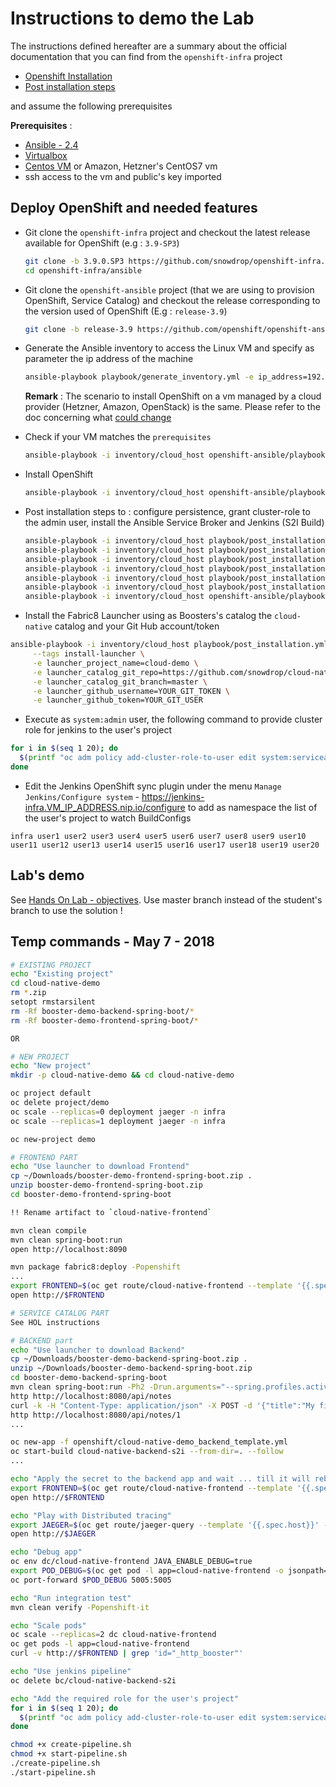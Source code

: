 # Instructions to demo the Lab

The instructions defined hereafter are a summary about the official documentation that you can find from the `openshift-infra` project

- [Openshift Installation](https://github.com/snowdrop/openshift-infra/tree/3.9.0.SP3#openshift-deployment)
- [Post installation steps](https://github.com/snowdrop/openshift-infra/blob/3.9.0.SP3/ansible/README-post-installation.md)

and assume the following prerequisites 

**Prerequisites** :
- [Ansible - 2.4](http://docs.ansible.com/ansible/latest/installation_guide/intro_installation.html)
- [Virtualbox](https://www.virtualbox.org/wiki/Downloads)
- [Centos VM](https://github.com/snowdrop/openshift-infra/tree/3.9.0.SP3#option-2--local---customized-linux-vm) or Amazon, Hetzner's CentOS7 vm
- ssh access to the vm and public's key imported

## Deploy OpenShift and needed features

- Git clone the `openshift-infra` project and checkout the latest release available for OpenShift (e.g : `3.9-SP3`)

  ```bash
  git clone -b 3.9.0.SP3 https://github.com/snowdrop/openshift-infra.git
  cd openshift-infra/ansible
  ```

- Git clone the `openshift-ansible` project (that we are using to provision OpenShift, Service Catalog) and checkout the release corresponding to the version used of OpenShift (E.g : `release-3.9`) 

  ```bash
  git clone -b release-3.9 https://github.com/openshift/openshift-ansible.git
  ```

- Generate the Ansible inventory to access the Linux VM and specify as parameter the ip address of the machine

  ```bash
  ansible-playbook playbook/generate_inventory.yml -e ip_address=192.168.99.50
  ```
  
  **Remark** : The scenario to install OpenShift on a vm managed by a cloud provider (Hetzner, Amazon, OpenStack) is the same. Please refer to the doc concerning what [could change](https://github.com/snowdrop/openshift-infra/blob/3.9.0.SP2/ansible/README-cloud.md) 

- Check if your VM matches the `prerequisites`

  ```bash
  ansible-playbook -i inventory/cloud_host openshift-ansible/playbooks/prerequisites.yml
  ```

- Install OpenShift

  ```bash
  ansible-playbook -i inventory/cloud_host openshift-ansible/playbooks/deploy_cluster.yml
  ```

- Post installation steps to : configure persistence, grant cluster-role to the admin user, install the Ansible Service Broker and Jenkins (S2I Build)

  ```bash
  ansible-playbook -i inventory/cloud_host playbook/post_installation.yml -e openshift_admin_pwd=admin --tags enable_cluster_role
  ansible-playbook -i inventory/cloud_host playbook/post_installation.yml --tags add_extra_users -e number_of_extra_users=20 -e first_extra_user_offset=1 -e openshift_admin_pwd=admin
  ansible-playbook -i inventory/cloud_host playbook/post_installation.yml --tags persistence
  ansible-playbook -i inventory/cloud_host playbook/post_installation.yml --tags jenkins 
  ansible-playbook -i inventory/cloud_host playbook/post_installation.yml --tags nexus
  ansible-playbook -i inventory/cloud_host playbook/post_installation.yml --tags jaeger
  ansible-playbook -i inventory/cloud_host openshift-ansible/playbooks/openshift-service-catalog/config.yml
  ```
  
- Install the Fabric8 Launcher using as Boosters's catalog the `cloud-native` catalog and your Git Hub account/token

```bash
ansible-playbook -i inventory/cloud_host playbook/post_installation.yml \
     --tags install-launcher \
     -e launcher_project_name=cloud-demo \
     -e launcher_catalog_git_repo=https://github.com/snowdrop/cloud-native-catalog.git \
     -e launcher_catalog_git_branch=master \
     -e launcher_github_username=YOUR_GIT_TOKEN \
     -e launcher_github_token=YOUR_GIT_USER     
```  

- Execute as `system:admin` user, the following command to provide cluster role for jenkins to the user's project

```bash
for i in $(seq 1 20); do
  $(printf "oc adm policy add-cluster-role-to-user edit system:serviceaccount:infra:jenkins -n user%02d\n" "$i")
done
```

- Edit the Jenkins OpenShift sync plugin under the menu `Manage Jenkins/Configure system` - https://jenkins-infra.VM_IP_ADDRESS.nip.io/configure to add as namespace the list of the user's project to watch BuildConfigs
```
infra user1 user2 user3 user4 user5 user6 user7 user8 user9 user10 user11 user12 user13 user14 user15 user16 user17 user18 user19 user20 
```

## Lab's demo

See [Hands On Lab - objectives](HANDS_ON_LAB.md). Use master branch instead of the student's branch to use the solution !

## Temp commands - May 7 - 2018

```bash
# EXISTING PROJECT
echo "Existing project"
cd cloud-native-demo
rm *.zip
setopt rmstarsilent
rm -Rf booster-demo-backend-spring-boot/*
rm -Rf booster-demo-frontend-spring-boot/*

OR

# NEW PROJECT
echo "New project"
mkdir -p cloud-native-demo && cd cloud-native-demo

oc project default
oc delete project/demo 
oc scale --replicas=0 deployment jaeger -n infra
oc scale --replicas=1 deployment jaeger -n infra

oc new-project demo

# FRONTEND PART
echo "Use launcher to download Frontend"
cp ~/Downloads/booster-demo-frontend-spring-boot.zip .
unzip booster-demo-frontend-spring-boot.zip
cd booster-demo-frontend-spring-boot

!! Rename artifact to `cloud-native-frontend`

mvn clean compile
mvn clean spring-boot:run 
open http://localhost:8090

mvn package fabric8:deploy -Popenshift
...
export FRONTEND=$(oc get route/cloud-native-frontend --template '{{.spec.host}}') 
open http://$FRONTEND

# SERVICE CATALOG PART
See HOL instructions

# BACKEND part
echo "Use launcher to download Backend"
cp ~/Downloads/booster-demo-backend-spring-boot.zip .
unzip ~/Downloads/booster-demo-backend-spring-boot.zip
cd booster-demo-backend-spring-boot
mvn clean spring-boot:run -Ph2 -Drun.arguments="--spring.profiles.active=local,--jaeger.sender=http://jaeger-collector-infra.195.201.87.126.nip.io/api/traces,--jaeger.protocol=HTTP,--jaeger.port=0"
http http://localhost:8080/api/notes 
curl -k -H "Content-Type: application/json" -X POST -d '{"title":"My first note","content":"Spring Boot is awesome!"}' http://localhost:8080/api/notes 
http http://localhost:8080/api/notes/1
...

oc new-app -f openshift/cloud-native-demo_backend_template.yml
oc start-build cloud-native-backend-s2i --from-dir=. --follow
...

echo "Apply the secret to the backend app and wait ... till it will rebuild to play with the frontend"
export FRONTEND=$(oc get route/cloud-native-frontend --template '{{.spec.host}}') 
open http://$FRONTEND

echo "Play with Distributed tracing"
export JAEGER=$(oc get route/jaeger-query --template '{{.spec.host}}' -n infra)
open http://$JAEGER

echo "Debug app"
oc env dc/cloud-native-frontend JAVA_ENABLE_DEBUG=true
export POD_DEBUG=$(oc get pod -l app=cloud-native-frontend -o jsonpath='{.items[0].metadata.name}')
oc port-forward $POD_DEBUG 5005:5005

echo "Run integration test"
mvn clean verify -Popenshift-it

echo "Scale pods"
oc scale --replicas=2 dc cloud-native-frontend
oc get pods -l app=cloud-native-frontend
curl -v http://$FRONTEND | grep 'id="_http_booster"'

echo "Use jenkins pipeline"
oc delete bc/cloud-native-backend-s2i 

echo "Add the required role for the user's project"
for i in $(seq 1 20); do
  $(printf "oc adm policy add-cluster-role-to-user edit system:serviceaccount:infra:jenkins -n user%02d\n" "$i")
done

chmod +x create-pipeline.sh
chmod +x start-pipeline.sh 
./create-pipeline.sh
./start-pipeline.sh 
```


  